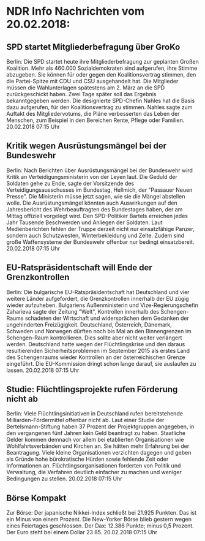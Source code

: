 # NDR Info Nachrichten vom 20.02.2018:


## SPD startet Mitgliederbefragung über GroKo
Berlin: Die SPD startet heute ihre Mitgliederbefragung zur geplanten Großen Koalition. Mehr als 460.000 Sozialdemokraten sind aufgerufen, ihre Stimme abzugeben. Sie können für oder gegen den Koalitionsvertrag stimmen, den die Partei-Spitze mit CDU und CSU ausgehandelt hat. Die Mitglieder müssen die Wahlunterlagen spätestens am 2. März an die SPD zurückgeschickt haben. Zwei Tage später soll das Ergebnis bekanntgegeben werden. Die designierte SPD-Chefin Nahles hat die Basis dazu aufgerufen, für den Koalitionsvertrag zu stimmen. Nahles sagte zum Auftakt des Mitgliedervotums, die Pläne verbesserten das Leben der Menschen, zum Beispiel in den Bereichen Rente, Pflege oder Familien. 20.02.2018 07:15 Uhr 

## Kritik wegen Ausrüstungsmängel bei der Bundeswehr
Berlin: Nach Berichten über Ausrüstungsmängel bei der Bundeswehr wird Kritik an Verteidigungsministerin von der Leyen laut. Die Geduld der Soldaten gehe zu Ende, sagte der Vorsitzende des Verteidigungsausschusses im Bundestag, Hellmich, der "Passauer Neuen Presse". Die Ministerin müsse jetzt sagen, wie sie die Mängel abstellen wolle. Die Ausrüstungsmängel könnten auch Auswirkungen auf den Jahresbericht des Wehrbeauftragten des Bundestages haben, der am Mittag offiziell vorgelegt wird. Den SPD-Politiker Bartels erreichen jedes Jahr Tausende Beschwerden und Anliegen der Soldaten. Laut Medienberichten fehlen der Truppe derzeit nicht nur einsatzfähige Panzer, sondern auch Schutzwesten, Winterbekleidung und Zelte. Zudem sind große Waffensysteme der Bundeswehr offenbar nur bedingt einsatzbereit. 20.02.2018 07:15 Uhr 

## EU-Ratspräsidentschaft will Ende der Grenzkontrollen
Berlin: Die bulgarische EU-Ratspräsidentschaft hat Deutschland und vier weitere Länder aufgefordert, die Grenzkontrollen innerhalb der EU zügig wieder aufzuheben. Bulgariens Außenministerin und Vize-Regierungschefin Zaharieva sagte der Zeitung "Welt", Kontrollen innerhalb des Schengen-Raums schadeten der Wirtschaft und widersprächen dem Gedanken der ungehinderten Freizügigkeit. Deutschland, Österreich, Dänemark, Schweden und Norwegen dürften noch bis Mai an den Binnengrenzen im Schengen-Raum kontrollieren. Dies sollte aber nicht weiter verlängert werden. Deutschland hatte wegen der Flüchtlingskrise und den daraus resultierenden Sicherheitsproblemen im September 2015 als erstes Land des Schengenraums wieder Kontrollen an der österreichischen Grenze eingeführt. Die EU-Kommission dringt schon lange darauf, sie auslaufen zu lassen. 20.02.2018 07:15 Uhr 

## Studie: Flüchtlingsprojekte rufen Förderung nicht ab
Berlin:	Viele Flüchtlingsinitiativen in Deutschland rufen bereitstehende Milliarden-Fördermittel offenbar nicht ab. Laut einer Studie der Bertelsmann-Stiftung haben 37 Prozent der Projektgruppen angegeben, in den vergangenen fünf Jahren kein Geld beantragt zu haben. Staatliche Gelder kommen demnach vor allem bei etablierten Organisationen wie Wohlfahrtsverbänden und Kirchen an. Sie hätten mehr Erfahrung bei der Beantragung. Viele kleine Organisationen verzichten dagegen und geben als Gründe hohe bürokratische Hürden sowie fehlende Zeit oder Informationen an. Flüchtlingsorganisationen forderten von Politik und Verwaltung, die Verfahren deutlich einfacher zu machen und weniger Bedingungen zu stellen. 20.02.2018 07:15 Uhr 

## Börse Kompakt
Zur Börse: Der japanische Nikkei-Index schließt bei 21.925 Punkten. Das ist ein Minus von einem Prozent. Die New-Yorker Börse blieb gestern wegen eines Feiertages geschlossen. Der Dax:			12.386 Punkte; minus 0,5 Prozent. Der Euro steht bei einem Dollar 23 85. 20.02.2018 07:15 Uhr 
